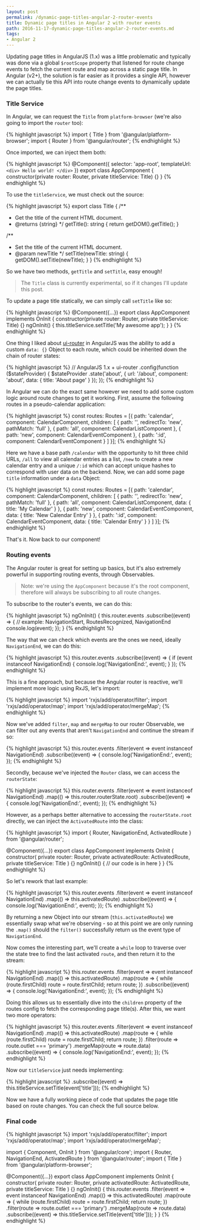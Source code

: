 ```yaml
---
layout: post
permalink: /dynamic-page-titles-angular-2-router-events
title: Dynamic page titles in Angular 2 with router events
path: 2016-11-17-dynamic-page-titles-angular-2-router-events.md
tags:
- Angular 2
---
```


Updating page titles in AngularJS (1.x) was a little problematic and typically was done via a global `$rootScope` property that listened for route change events to fetch the current route and map across a static page title. In Angular (v2+), the solution is far easier as it provides a single API, however we can actually tie this API into route change events to dynamically update the page titles.

### Title Service

In Angular, we can request the `Title` from `platform-browser` (we're also going to import the `router` too):

{% highlight javascript %}
import { Title } from '@angular/platform-browser';
import { Router } from '@angular/router';
{% endhighlight %}

Once imported, we can inject them both:

{% highlight javascript %}
@Component({
  selector: 'app-root',
  templateUrl: `
    <div>
      Hello world!
    </div>
  `
})
export class AppComponent {
  constructor(private router: Router, private titleService: Title) {}
}
{% endhighlight %}

To use the `titleService`, we must check out the source:

{% highlight javascript %}
export class Title {
  /**
   * Get the title of the current HTML document.
   * @returns {string}
   */
  getTitle(): string { return getDOM().getTitle(); }

  /**
   * Set the title of the current HTML document.
   * @param newTitle
   */
  setTitle(newTitle: string) { getDOM().setTitle(newTitle); }
}
{% endhighlight %}

So we have two methods, `getTitle` and `setTitle`, easy enough!

> The `Title` class is currently experimental, so if it changes I'll update this post.

To update a page title statically, we can simply call `setTitle` like so:

{% highlight javascript %}
@Component({...})
export class AppComponent implements OnInit {
  constructor(private router: Router, private titleService: Title) {}
  ngOnInit() {
    this.titleService.setTitle('My awesome app');
  }
}
{% endhighlight %}

One thing I liked about [ui-router](https://github.com/angular-ui/ui-router) in AngularJS was the ability to add a custom `data: {}` Object to each route, which could be inherited down the chain of router states:

{% highlight javascript %}
// AngularJS 1.x + ui-router
.config(function ($stateProvider) {
  $stateProvider
    .state('about', {
      url: '/about',
      component: 'about',
      data: {
        title: 'About page'
      }
    });
});
{% endhighlight %}

In Angular we can do the exact same however we need to add some custom logic around route changes to get it working. First, assume the following routes in a pseudo-calendar application:

{% highlight javascript %}
const routes: Routes = [{
  path: 'calendar',
  component: CalendarComponent,
  children: [
    { path: '', redirectTo: 'new', pathMatch: 'full' },
    { path: 'all', component: CalendarListComponent },
    { path: 'new', component: CalendarEventComponent },
    { path: ':id', component: CalendarEventComponent }
  ]
}];
{% endhighlight %}

Here we have a base path `/calendar` with the opportunity to hit three child URLs, `/all` to view all calendar entries as a list, `/new` to create a new calendar entry and a unique `/:id` which can accept unique hashes to correspond with user data on the backend. Now, we can add some page `title` information under a `data` Object:

{% highlight javascript %}
const routes: Routes = [{
  path: 'calendar',
  component: CalendarComponent,
  children: [
    { path: '', redirectTo: 'new', pathMatch: 'full' },
    { path: 'all', component: CalendarListComponent, data: { title: 'My Calendar' } },
    { path: 'new', component: CalendarEventComponent, data: { title: 'New Calendar Entry' } },
    { path: ':id', component: CalendarEventComponent, data: { title: 'Calendar Entry' } }
  ]
}];
{% endhighlight %}

That's it. Now back to our component!

### Routing events

The Angular router is great for setting up basics, but it's also extremely powerful in supporting routing events, through Observables.

> Note: we're using the `AppComponent` because it's the root component, therefore will always be subscribing to all route changes.

To subscribe to the router's events, we can do this:

{% highlight javascript %}
ngOnInit() {
  this.router.events
    .subscribe((event) => {
      // example: NavigationStart, RoutesRecognized, NavigationEnd
      console.log(event);
    });
}
{% endhighlight %}

The way that we can check which events are the ones we need, ideally `NavigationEnd`, we can do this:

{% highlight javascript %}
this.router.events
  .subscribe((event) => {
    if (event instanceof NavigationEnd) {
      console.log('NavigationEnd:', event);
    }
  });
{% endhighlight %}

This is a fine approach, but because the Angular router is reactive, we'll implement more logic using RxJS, let's import:

{% highlight javascript %}
import 'rxjs/add/operator/filter';
import 'rxjs/add/operator/map';
import 'rxjs/add/operator/mergeMap';
{% endhighlight %}

Now we've added `filter`, `map` and `mergeMap` to our router Observable, we can filter out any events that aren't `NavigationEnd` and continue the stream if so:

{% highlight javascript %}
this.router.events
  .filter(event => event instanceof NavigationEnd)
  .subscribe((event) => {
    console.log('NavigationEnd:', event);
  });
{% endhighlight %}

Secondly, because we've injected the `Router` class, we can access the `routerState`:

{% highlight javascript %}
this.router.events
  .filter(event => event instanceof NavigationEnd)
  .map(() => this.router.routerState.root)
  .subscribe((event) => {
    console.log('NavigationEnd:', event);
  });
{% endhighlight %}

However, as a perhaps better alternative to accessing the `routerState.root` directly, we can inject the `ActivatedRoute` into the class:

{% highlight javascript %}
import { Router, NavigationEnd, ActivatedRoute } from '@angular/router';

@Component({...})
export class AppComponent implements OnInit {
  constructor(
    private router: Router,
    private activatedRoute: ActivatedRoute,
    private titleService: Title
  ) {}
  ngOnInit() {
    // our code is in here
  }
}
{% endhighlight %}

So let's rework that last example:

{% highlight javascript %}
this.router.events
  .filter(event => event instanceof NavigationEnd)
  .map(() => this.activatedRoute)
  .subscribe((event) => {
    console.log('NavigationEnd:', event);
  });
{% endhighlight %}

By returning a new Object into our stream (`this.activatedRoute`) we essentially swap what we're observing - so at this point we are only running the `.map()` should the `filter()` successfully return us the event type of `NavigationEnd`.

Now comes the interesting part, we'll create a `while` loop to traverse over the state tree to find the last activated `route`, and then return it to the stream:

{% highlight javascript %}
this.router.events
  .filter(event => event instanceof NavigationEnd)
  .map(() => this.activatedRoute)
  .map(route => {
    while (route.firstChild) route = route.firstChild;
    return route;
  })
  .subscribe((event) => {
    console.log('NavigationEnd:', event);
  });
{% endhighlight %}

Doing this allows us to essentially dive into the `children` property of the routes config to fetch the corresponding page title(s). After this, we want two more operators:

{% highlight javascript %}
this.router.events
  .filter(event => event instanceof NavigationEnd)
  .map(() => this.activatedRoute)
  .map(route => {
    while (route.firstChild) route = route.firstChild;
    return route;
  })
  .filter(route => route.outlet === 'primary')
  .mergeMap(route => route.data)
  .subscribe((event) => {
    console.log('NavigationEnd:', event);
  });
{% endhighlight %}

Now our `titleService` just needs implementing:

{% highlight javascript %}
.subscribe((event) => this.titleService.setTitle(event['title']));
{% endhighlight %}

Now we have a fully working piece of code that updates the page title based on route changes. You can check the full source below.

### Final code

{% highlight javascript %}
import 'rxjs/add/operator/filter';
import 'rxjs/add/operator/map';
import 'rxjs/add/operator/mergeMap';

import { Component, OnInit } from '@angular/core';
import { Router, NavigationEnd, ActivatedRoute } from '@angular/router';
import { Title } from '@angular/platform-browser';

@Component({...})
export class AppComponent implements OnInit {
  constructor(
    private router: Router,
    private activatedRoute: ActivatedRoute,
    private titleService: Title
  ) {}
  ngOnInit() {
    this.router.events
      .filter(event => event instanceof NavigationEnd)
      .map(() => this.activatedRoute)
      .map(route => {
        while (route.firstChild) route = route.firstChild;
        return route;
      })
      .filter(route => route.outlet === 'primary')
      .mergeMap(route => route.data)
      .subscribe((event) => this.titleService.setTitle(event['title']));
  }
}
{% endhighlight %}
